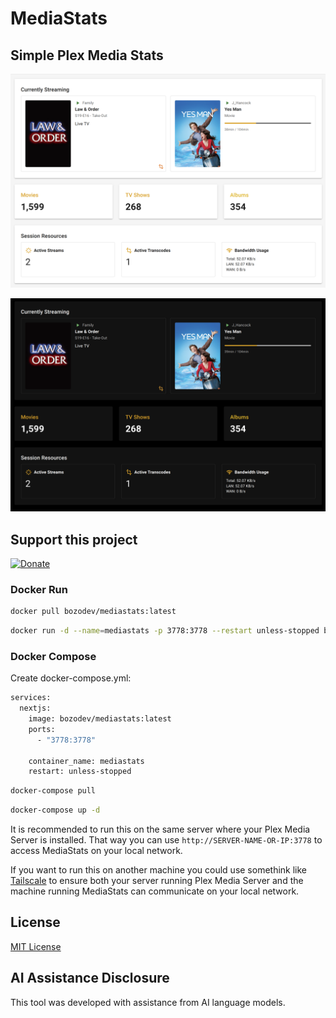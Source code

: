 # MediaStats

## Simple Plex Media Stats

![Default Mode Screenshot](public/screenshots/media-stats-default.png)

![Dark Mode Screenshot](public/screenshots/media-stats-dark.png)

## Support this project

[![Donate](https://raw.githubusercontent.com/jeremehancock/Posteria/main/images/donate-button.png)](https://www.buymeacoffee.com/jereme)

### Docker Run

```bash
docker pull bozodev/mediastats:latest
```


```bash
docker run -d --name=mediastats -p 3778:3778 --restart unless-stopped bozodev/mediastats:latest
```


### Docker Compose

Create docker-compose.yml:

```bash
services:
  nextjs:
    image: bozodev/mediastats:latest
    ports:
      - "3778:3778"

    container_name: mediastats
    restart: unless-stopped
```

```bash
docker-compose pull
```

```bash
docker-compose up -d
```


It is recommended to run this on the same server where your Plex Media Server is installed. That way you can use `http://SERVER-NAME-OR-IP:3778` to access MediaStats on your local network.

If you want to run this on another machine you could use somethink like [Tailscale](https://tailscale.com/) to ensure both your server running Plex Media Server and the machine running MediaStats can communicate on your local network.


## License

[MIT License](LICENSE)

## AI Assistance Disclosure

This tool was developed with assistance from AI language models.
